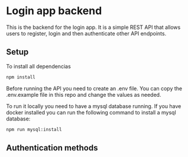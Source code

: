 # Login app backend
This is the backend for the login app. It is a simple REST API that allows users to register, login and then authenticate other API endpoints.

## Setup

To install all dependencias
```bash
npm install
```

Before running the API you need to create an .env file. You can copy the .env.example file in this repo and change the values as needed.

To run it locally you need to have a mysql database running. If you have docker installed you can run the following command to install a mysql database:
```bash
npm run mysql:install
```

## Authentication methods